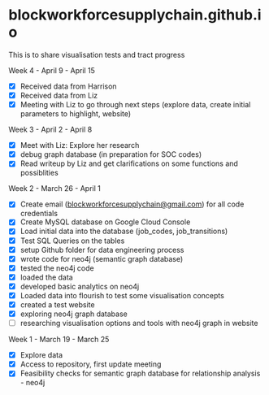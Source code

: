 # blockworkforcesupplychain.github.io

This is to share visualisation tests and tract progress


<!-- | [Move To New Role](pages/to_new_role) | [Move From Current Role](pages/from_current_role) | [Staying Probability](pages/staying_prob) |  -->

Week 4 - April 9 - April 15
- [x] Received data from Harrison
- [x] Received data from Liz
- [x] Meeting with Liz to go through next steps (explore data, create initial parameters to highlight, website)

Week 3 - April 2 - April 8
- [x] Meet with Liz: Explore her research
- [x] debug graph database (in preparation for SOC codes)
- [x] Read writeup by Liz and get clarifications on some functions and possiblities

Week 2 - March 26 - April 1
- [x] Create email (blockworkforcesupplychain@gmail.com) for all code credentials
- [x] Create MySQL database on Google Cloud Console
- [x] Load initial data into the database (job_codes, job_transitions)
- [x] Test SQL Queries on the tables 
- [x] setup Github folder for data engineering process
- [x] wrote code for neo4j (semantic graph database)
- [x] tested the neo4j code
- [x] loaded the data
- [x] developed basic analytics on neo4j
- [x] Loaded data into flourish to test some visualisation concepts
- [x] created a test website
- [x] exploring neo4j graph database
- [ ] researching visualisation options and tools with neo4j graph in website

Week 1 - March 19 - March 25
- [x] Explore data
- [x] Access to repository, first update meeting
- [x] Feasibility checks for semantic graph database for relationship analysis - neo4j 